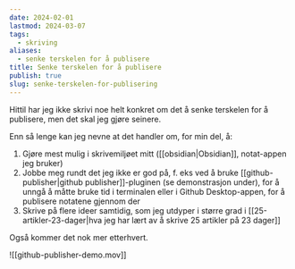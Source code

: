 ```yaml
---
date: 2024-02-01
lastmod: 2024-03-07
tags:
  - skriving
aliases:
  - senke terskelen for å publisere
title: Senke terskelen for å publisere
publish: true
slug: senke-terskelen-for-publisering
---
```


Hittil har jeg ikke skrivi noe helt konkret om det å senke terskelen for å publisere, men det skal jeg gjøre seinere.

Enn så lenge kan jeg nevne at det handler om, for min del, å:
1. Gjøre mest mulig i skrivemiljøet mitt ([[obsidian|Obsidian]], notat-appen jeg bruker)
2. Jobbe meg rundt det jeg ikke er god på, f. eks ved å bruke [[github-publisher|github publisher]]-pluginen (se demonstrasjon under), for å unngå å måtte bruke tid i terminalen eller i Github Desktop-appen, for å publisere notatene gjennom der
3. Skrive på flere ideer samtidig, som jeg utdyper i større grad i [[25-artikler-23-dager|hva jeg har lært av å skrive 25 artikler på 23 dager]]

Også kommer det nok mer etterhvert.

![[github-publisher-demo.mov]]
